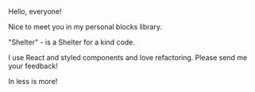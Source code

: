Hello, everyone!

Nice to meet you in my personal blocks library.

"Shelter" - is a Shelter for a kind code.

I use React and styled components and love refactoring. Please send me your feedback!

In less is more!
